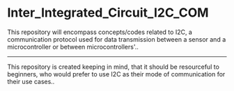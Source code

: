 # Inter_Integrated_Circuit_I2C_COM
This repository will encompass concepts/codes related to I2C, a communication protocol used for data transmission between a sensor and a microcontroller or between microcontrollers'..







______________________________________________________________________________________________________________________________________________
This repository is created keeping in mind, that it should be resourceful to beginners, who would prefer to use I2C as their mode of communication for their use cases..
